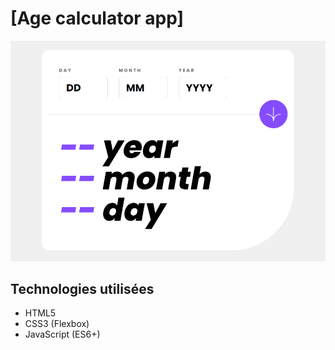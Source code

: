 # [Age calculator app]

![Design preview for the challenge](preview.PNG)

## Technologies utilisées

- HTML5
- CSS3 (Flexbox)
- JavaScript (ES6+)
